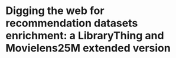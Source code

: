 # Digging the web for recommendation datasets enrichment: a LibraryThing and Movielens25M extended version
